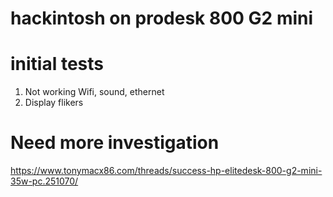 # hackintosh on prodesk 800 G2 mini 


 # initial tests
 
1. Not working Wifi, sound, ethernet 
2. Display flikers 

# Need more investigation 

https://www.tonymacx86.com/threads/success-hp-elitedesk-800-g2-mini-35w-pc.251070/

